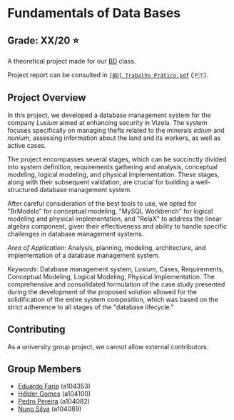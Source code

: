 # Fundamentals of Data Bases

## Grade: XX/20 ⭐️

A theoretical project made for our [BD](https://www.di.uminho.pt/~jno/sitedi/uc_8505N6.html) class.

Project report can be consulted in [`[BD] Trabalho Prático.pdf`](https://github.com/pedrofp4444/BD/report/) (🇵🇹).

## Project Overview

In this project, we developed a database management system for the company _Lusium_ aimed at enhancing security in Vizela. The system focuses specifically on managing thefts related to the minerals _edium_ and _nunium_, assessing information about the land and its workers, as well as active cases.

The project encompasses several stages, which can be succinctly divided into system definition, requirements gathering and analysis, conceptual modeling, logical modeling, and physical implementation. These stages, along with their subsequent validation, are crucial for building a well-structured database management system.

After careful consideration of the best tools to use, we opted for "BrModelo" for conceptual modeling, "MySQL Workbench" for logical modeling and physical implementation, and "RelaX" to address the linear algebra component, given their effectiveness and ability to handle specific challenges in database management systems.

*Area of Application*: Analysis, planning, modeling, architecture, and implementation of a database management system.

*Keywords*: Database management system, _Lusium_, Cases, Requirements, Conceptual Modeling, Logical Modeling, Physical Implementation. The comprehensive and consolidated formulation of the case study presented during the development of the proposed solution allowed for the solidification of the entire system composition, which was based on the strict adherence to all stages of the "database lifecycle."

## Contributing

As a university group project, we cannot allow external contributors.

## Group Members

* [Eduardo Faria](https://github.com/2101dudu/) (a104353)
* [Hélder Gomes](https://github.com/helderrrg/) (a104100)
* [Pedro Pereira](https://github.com/pedrofp4444) (a104082)
* [Nuno Silva](https://github.com/NunoMRS7) (a104089)

